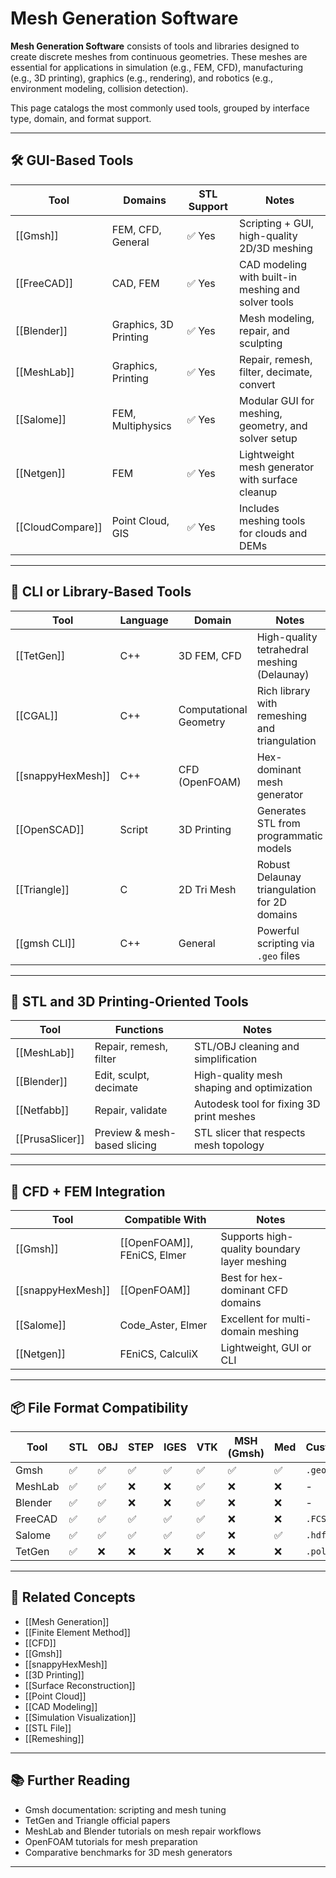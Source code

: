 # Mesh Generation Software

**Mesh Generation Software** consists of tools and libraries designed to create discrete meshes from continuous geometries. These meshes are essential for applications in simulation (e.g., FEM, CFD), manufacturing (e.g., 3D printing), graphics (e.g., rendering), and robotics (e.g., environment modeling, collision detection).

This page catalogs the most commonly used tools, grouped by interface type, domain, and format support.

---

## 🛠️ GUI-Based Tools

| Tool        | Domains               | STL Support | Notes                                               |
|-------------|------------------------|-------------|------------------------------------------------------|
| [[Gmsh]]    | FEM, CFD, General      | ✅ Yes      | Scripting + GUI, high-quality 2D/3D meshing         |
| [[FreeCAD]] | CAD, FEM               | ✅ Yes      | CAD modeling with built-in meshing and solver tools |
| [[Blender]] | Graphics, 3D Printing  | ✅ Yes      | Mesh modeling, repair, and sculpting                |
| [[MeshLab]] | Graphics, Printing     | ✅ Yes      | Repair, remesh, filter, decimate, convert           |
| [[Salome]]  | FEM, Multiphysics      | ✅ Yes      | Modular GUI for meshing, geometry, and solver setup |
| [[Netgen]]  | FEM                    | ✅ Yes      | Lightweight mesh generator with surface cleanup     |
| [[CloudCompare]] | Point Cloud, GIS | ✅ Yes      | Includes meshing tools for clouds and DEMs          |

---

## 🧪 CLI or Library-Based Tools

| Tool         | Language | Domain        | Notes                                           |
|--------------|----------|---------------|--------------------------------------------------|
| [[TetGen]]   | C++      | 3D FEM, CFD   | High-quality tetrahedral meshing (Delaunay)     |
| [[CGAL]]     | C++      | Computational Geometry | Rich library with remeshing and triangulation  |
| [[snappyHexMesh]] | C++ | CFD (OpenFOAM) | Hex-dominant mesh generator                     |
| [[OpenSCAD]] | Script   | 3D Printing    | Generates STL from programmatic models          |
| [[Triangle]] | C        | 2D Tri Mesh    | Robust Delaunay triangulation for 2D domains    |
| [[gmsh CLI]] | C++      | General        | Powerful scripting via `.geo` files             |

---

## 🧱 STL and 3D Printing-Oriented Tools

| Tool        | Functions                         | Notes                                     |
|-------------|-----------------------------------|-------------------------------------------|
| [[MeshLab]] | Repair, remesh, filter             | STL/OBJ cleaning and simplification        |
| [[Blender]] | Edit, sculpt, decimate             | High-quality mesh shaping and optimization |
| [[Netfabb]] | Repair, validate                   | Autodesk tool for fixing 3D print meshes   |
| [[PrusaSlicer]] | Preview & mesh-based slicing | STL slicer that respects mesh topology     |

---

## 🌊 CFD + FEM Integration

| Tool             | Compatible With     | Notes                                          |
|------------------|---------------------|------------------------------------------------|
| [[Gmsh]]         | [[OpenFOAM]], FEniCS, Elmer | Supports high-quality boundary layer meshing |
| [[snappyHexMesh]]| [[OpenFOAM]]        | Best for hex-dominant CFD domains             |
| [[Salome]]       | Code_Aster, Elmer    | Excellent for multi-domain meshing            |
| [[Netgen]]       | FEniCS, CalculiX     | Lightweight, GUI or CLI                       |

---

## 📦 File Format Compatibility

| Tool        | STL | OBJ | STEP | IGES | VTK | MSH (Gmsh) | Med | Custom |
|-------------|-----|-----|------|------|-----|------------|-----|--------|
| Gmsh        | ✅  | ✅  | ✅   | ✅   | ✅  | ✅         | ✅  | `.geo` |
| MeshLab     | ✅  | ✅  | ❌   | ❌   | ✅  | ❌         | ❌  | -      |
| Blender     | ✅  | ✅  | ❌   | ❌   | ✅  | ❌         | ❌  | -      |
| FreeCAD     | ✅  | ✅  | ✅   | ✅   | ✅  | ❌         | ❌  | `.FCStd` |
| Salome      | ✅  | ✅  | ✅   | ✅   | ✅  | ❌         | ✅  | `.hdf` |
| TetGen      | ✅  | ❌  | ❌   | ❌   | ❌  | ❌         | ❌  | `.poly` |

---

## 🔗 Related Concepts

- [[Mesh Generation]]  
- [[Finite Element Method]]  
- [[CFD]]  
- [[Gmsh]]  
- [[snappyHexMesh]]  
- [[3D Printing]]  
- [[Surface Reconstruction]]  
- [[Point Cloud]]  
- [[CAD Modeling]]  
- [[Simulation Visualization]]  
- [[STL File]]  
- [[Remeshing]]

---

## 📚 Further Reading

- Gmsh documentation: scripting and mesh tuning  
- TetGen and Triangle official papers  
- MeshLab and Blender tutorials on mesh repair workflows  
- OpenFOAM tutorials for mesh preparation  
- Comparative benchmarks for 3D mesh generators

---
